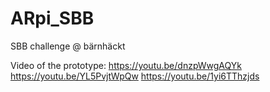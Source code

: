 # ARpi_SBB
SBB challenge @ bärnhäckt

Video of the prototype:
https://youtu.be/dnzpWwgAQYk
https://youtu.be/YL5PvjtWpQw
https://youtu.be/1yi6TThzjds
